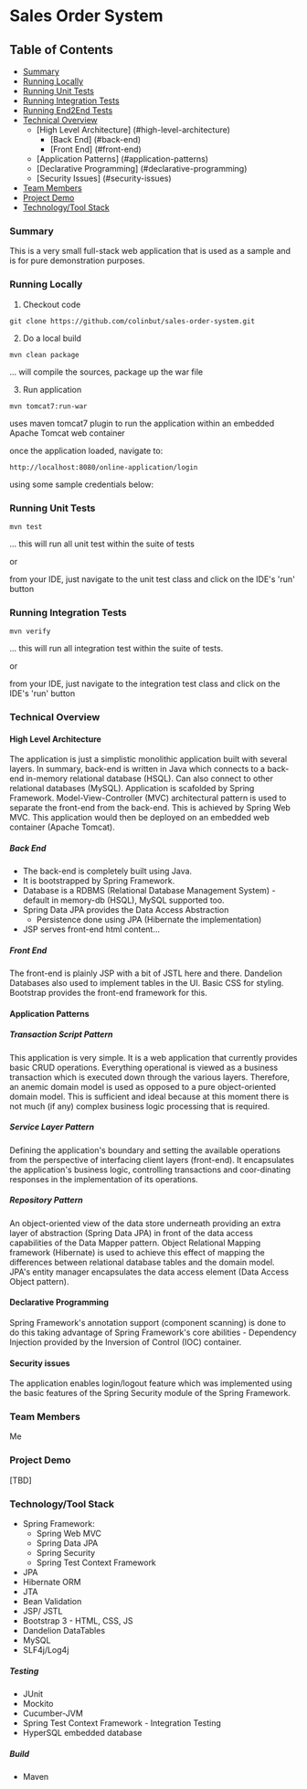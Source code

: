 # Sales Order System

## Table of Contents

* [Summary](#summary)
* [Running Locally](#running-locally)
* [Running Unit Tests](#running-unit-tests)
* [Running Integration Tests](#running-integration-tests)
* [Running End2End Tests](#running-e2e-tests)
* [Technical Overview](#technical-overview)
  * [High Level Architecture] (#high-level-architecture)
    * [Back End] (#back-end)  
    * [Front End] (#front-end)
  * [Application Patterns] (#application-patterns)
  * [Declarative Programming] (#declarative-programming)
  * [Security Issues] (#security-issues)
* [Team Members](#team-members)
* [Project Demo](#project-demo)
* [Technology/Tool Stack](#tech-tool)

### <a name="summary"></a>Summary

This is a very small full-stack web application that is used as a sample and is for pure demonstration purposes.

### <a name="running-locally"></a>Running Locally

1) Checkout code
```
git clone https://github.com/colinbut/sales-order-system.git
```

2) Do a local build
```
mvn clean package
```

... will compile the sources, package up the war file

3) Run application
```
mvn tomcat7:run-war
```

uses maven tomcat7 plugin to run the application within an embedded Apache Tomcat web container

once the application loaded, navigate to:

```
http://localhost:8080/online-application/login
```

using some sample credentials below:

### <a name="running-unit-tests"></a>Running Unit Tests

```
mvn test
```

... this will run all unit test within the suite of tests

or

from your IDE, just navigate to the unit test class and click on the IDE's 'run' button

### <a name="running-integration-tests"></a>Running Integration Tests

```
mvn verify
```

... this will run all integration test within the suite of tests. 

or

from your IDE, just navigate to the integration test class and click on the IDE's 'run' button

### <a name="technical-overview"></a>Technical Overview

#### <a name="high-level-architecture"></a>High Level Architecture

The application is just a simplistic monolithic application built with several layers. In summary, back-end is written in Java which connects to a back-end in-memory relational database (HSQL). Can also connect to other relational databases (MySQL). Application is scafolded by Spring Framework. Model-View-Controller (MVC) architectural pattern is used to separate the front-end from the back-end. This is achieved by Spring Web MVC. This application would then be deployed on an embedded web container (Apache Tomcat).

##### <a name="back-end"></a>Back End

* The back-end is completely built using Java. 
* It is bootstrapped by Spring Framework. 
* Database is a RDBMS (Relational Database Management System) - default in memory-db (HSQL), MySQL supported too.
* Spring Data JPA provides the Data Access Abstraction
  * Persistence done using JPA (Hibernate the implementation) 
* JSP serves front-end html content...

##### <a name="front-end"></a>Front End

The front-end is plainly JSP with a bit of JSTL here and there. Dandelion Databases also used to implement tables in the UI. Basic CSS for styling. Bootstrap provides the front-end framework for this.  

#### <a name="application-patterns"></a>Application Patterns

##### Transaction Script Pattern

This application is very simple. It is a web application that currently provides basic CRUD operations. Everything operational is viewed as a business transaction which is executed down through the various layers. Therefore, an anemic domain model is used as opposed to a pure object-oriented domain model. This is sufficient and ideal because at this moment there is not much (if any) complex business logic processing that is required.

##### Service Layer Pattern

Defining the application's boundary and setting the available operations from the perspective of interfacing client layers (front-end). It encapsulates the application's business logic, controlling transactions and coor-dinating responses in the implementation of its operations.


##### Repository Pattern

An object-oriented view of the data store underneath providing an extra layer of abstraction (Spring Data JPA) in front of the data access capabilities of the Data Mapper pattern. Object Relational Mapping framework (Hibernate) is used to achieve this effect of mapping the differences between relational database tables and the domain model. JPA's entity manager encapsulates the data access element (Data Access Object pattern).

#### <a name="declarative-programming"></a>Declarative Programming

Spring Framework's annotation support (component scanning) is done to do this taking advantage of Spring Framework's core abilities - Dependency Injection provided by the Inversion of Control (IOC) container.

#### <a name="security-issues"></a>Security issues

The application enables login/logout feature which was implemented using the basic features of the Spring Security module of the Spring Framework. 

### <a name="team-members"></a>Team Members

Me

### <a name="project-demo"></a>Project Demo

[TBD]

### <a name="tech-tool"></a>Technology/Tool Stack

* Spring Framework:
  * Spring Web MVC
  * Spring Data JPA
  * Spring Security
  * Spring Test Context Framework
* JPA
* Hibernate ORM
* JTA
* Bean Validation
* JSP/ JSTL
* Bootstrap 3 - HTML, CSS, JS
* Dandelion DataTables
* MySQL
* SLF4j/Log4j

##### Testing

* JUnit
* Mockito
* Cucumber-JVM
* Spring Test Context Framework - Integration Testing
* HyperSQL embedded database

##### Build

* Maven


